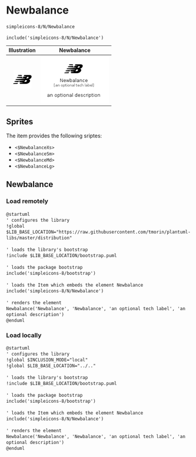 # Newbalance


```text
simpleicons-8/N/Newbalance
```

```text
include('simpleicons-8/N/Newbalance')
```



| Illustration | Newbalance |
| :---: | :---: |
| ![illustration for Illustration](../../simpleicons-8/N/Newbalance.png) | ![illustration for Newbalance](../../simpleicons-8/N/Newbalance.Local.png) |



## Sprites
The item provides the following sriptes:

- `<$NewbalanceXs>`
- `<$NewbalanceSm>`
- `<$NewbalanceMd>`
- `<$NewbalanceLg>`





## Newbalance

### Load remotely
```plantuml
@startuml
' configures the library
!global $LIB_BASE_LOCATION="https://raw.githubusercontent.com/tmorin/plantuml-libs/master/distribution"

' loads the library's bootstrap
!include $LIB_BASE_LOCATION/bootstrap.puml

' loads the package bootstrap
include('simpleicons-8/bootstrap')

' loads the Item which embeds the element Newbalance
include('simpleicons-8/N/Newbalance')

' renders the element
Newbalance('Newbalance', 'Newbalance', 'an optional tech label', 'an optional description')
@enduml
```

### Load locally
```plantuml
@startuml
' configures the library
!global $INCLUSION_MODE="local"
!global $LIB_BASE_LOCATION="../.."

' loads the library's bootstrap
!include $LIB_BASE_LOCATION/bootstrap.puml

' loads the package bootstrap
include('simpleicons-8/bootstrap')

' loads the Item which embeds the element Newbalance
include('simpleicons-8/N/Newbalance')

' renders the element
Newbalance('Newbalance', 'Newbalance', 'an optional tech label', 'an optional description')
@enduml
```

